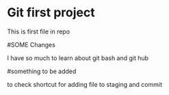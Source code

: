 # Git first project

This is first file in repo


#SOME Changes

I have so much to learn about git bash and git hub

#something to be added

to check shortcut for adding file to staging and commit